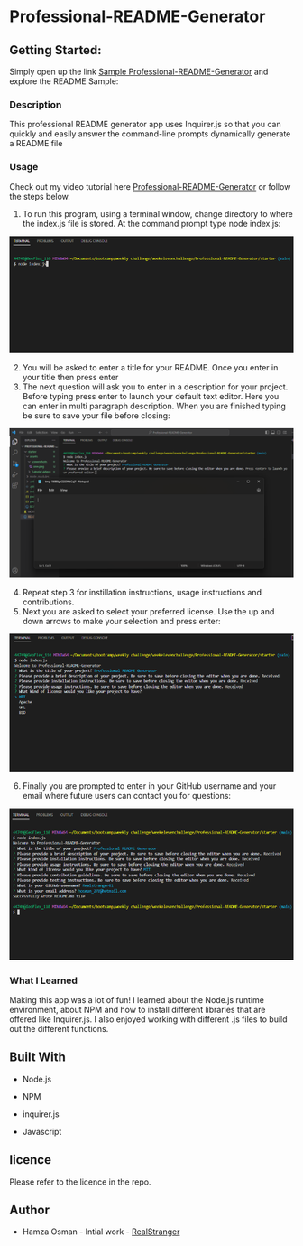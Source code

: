 # Professional-README-Generator

## Getting Started:

Simply open up the link [Sample Professional-README-Generator](../Professional-README-Generator/starter/README.md) and explore the README Sample:



### Description

This professional README generator app uses Inquirer.js so that you can quickly and easily answer the command-line prompts dynamically generate a README file

### Usage

Check out my video tutorial here [Professional-README-Generator](./starter/assets/Tutorial%20videos/Professional-README-Generator%20-%20Visual%20Studio%20Code%202023-02-21%2016-35-03.mp4) or follow the steps below.

1. To run this program, using a terminal window, change directory to where the index.js file is stored.
At the command prompt type node index.js:


![Example Image](./starter/assets/screenshots/one.png)

2. You will be asked to enter a title for your README. Once you enter in your title then press enter
3. The next question will ask you to enter in a description for your project. Before typing press enter to launch your    default text editor.
 Here you can enter in multi paragraph description. When you are finished typing be sure to save your file before closing:


![Example Image](./starter/assets/screenshots/two.png)

4. Repeat step 3 for instillation instructions, usage instructions and contributions.
5. Next you are asked to select your preferred license. Use the up and down arrows to make your selection and press enter:


![Example Image](./starter/assets/screenshots/three.png)

6. Finally you are prompted to enter in your GitHub username and your email where future users can contact you for questions:


![Example Image](./starter/assets/screenshots/four.png)

### What I Learned

Making this app was a lot of fun! I learned about the Node.js runtime environment, about NPM and how to install different libraries that are offered like Inquirer.js. I also enjoyed working with different .js files to build out the different functions.

## Built With

* Node.js

* NPM

* inquirer.js

* Javascript

## licence

Please refer to the licence in the repo.

## Author

* Hamza Osman - Intial work - [RealStranger](https://github.com/Realstranger01/Code-Quiz.git)